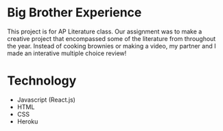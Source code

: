# Big Brother Experience
This project is for AP Literature class. Our assignment was to make a creative project that encompassed some of the literature from throughout the year. Instead of cooking brownies or making a video, my partner and I made an interative multiple choice review!

# Technology
* Javascript (React.js)
* HTML
* CSS
* Heroku

